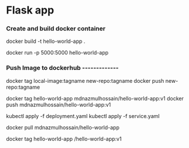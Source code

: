 # Flask app
### Create and build docker container


docker build -t hello-world-app .


docker run -p 5000:5000 hello-world-app



### Push Image to dockerhub -------------
docker tag local-image:tagname new-repo:tagname
docker push new-repo:tagname

docker tag hello-world-app mdnazmulhossain/hello-world-app:v1
docker push mdnazmulhossain/hello-world-app:v1



kubectl apply -f deployment.yaml
kubectl apply -f service.yaml








docker pull mdnazmulhossain/hello-world-app



docker tag hello-world-app <your-dockerhub-username>/hello-world-app:v1
